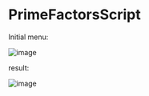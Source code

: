 # PrimeFactorsScript
Initial menu:

![image](https://github.com/PedroSmaxY/FatoresPrimosJavaScript/assets/127573080/f26b9303-658f-45df-b498-abf42613dc4f)

result:

![image](https://github.com/PedroSmaxY/FatoresPrimosJavaScript/assets/127573080/5a83f0cc-2ff6-4d1c-b4de-a60848b08533)
